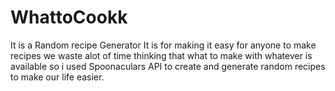 # WhattoCookk
It is a Random recipe Generator It is for making it easy for anyone to make recipes we waste alot of time thinking that what to make with whatever is available so i used Spoonaculars API to create and generate random recipes to make our life easier.
